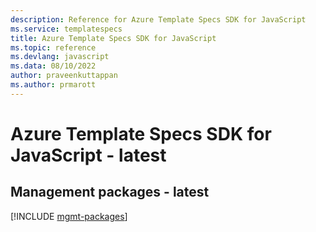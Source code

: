 ```yaml
---
description: Reference for Azure Template Specs SDK for JavaScript
ms.service: templatespecs
title: Azure Template Specs SDK for JavaScript
ms.topic: reference
ms.devlang: javascript
ms.data: 08/10/2022
author: praveenkuttappan
ms.author: prmarott
---
```

# Azure Template Specs SDK for JavaScript - latest

## Management packages - latest
[!INCLUDE [mgmt-packages](template-specs-mgmt-index.md)]